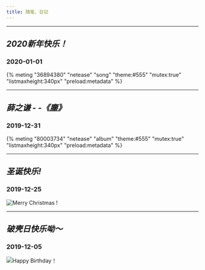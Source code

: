 ```yaml
---
title: 随笔、日记
---
```


---
## *2020新年快乐！*
### 2020-01-01

{% meting "36894380" "netease" "song" "theme:#555" "mutex:true" "listmaxheight:340px" "preload:metadata" %}


---
## *薛之谦 - -《塵》*
### 2019-12-31

{% meting "80003734" "netease" "album" "theme:#555" "mutex:true" "listmaxheight:340px" "preload:metadata" %}

---
## *圣诞快乐!*
### 2019-12-25

   ![Merry Christmas !](https://s2.ax1x.com/2019/12/25/lPLwjI.jpg)

    
---
## *破壳日快乐呦～*
### 2019-12-05

![Happy Birthday！](https://i.loli.net/2019/12/05/Kcx6FahGqBAepMs.jpg)